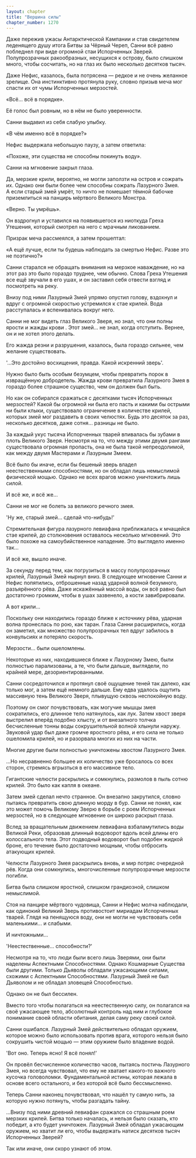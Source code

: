 ```yaml
---
layout: chapter
title: "Вершина силы"
chapter_number: 1270
---
```


Даже пережив ужасы Антарктической Кампании и став свидетелем леденящего душу итога Битвы за Чёрный Череп, Санни всё равно побледнел при виде огромной стаи Испорченных Зверей. Полупрозрачных ракообразных, несущихся к острову, было слишком много, чтобы сосчитать, но на глаз их было несколько десятков тысяч.

Даже Нефис, казалось, была потрясена — редкое и не очень желанное зрелище. Она инстинктивно протянула руку, словно призыв меча мог спасти их от чумы Испорченных мерзостей.

«Всё... всё в порядке».

Её голос был ровным, но в нём не было уверенности.

Санни выдавил из себя слабую улыбку.

«В чём именно всё в порядке?»

Нефис выдержала небольшую паузу, а затем ответила:

«Похоже, эти существа не способны покинуть воду».

Санни на мгновение закрыл глаза.

Да, мерзкие крили, вероятно, не могли заползти на остров и сожрать их. Однако они были более чем способны сожрать Лазурного Змея. А если старый змей умрёт, то ничто не помешает тёмной бабочке приземлиться на панцирь мёртвого Великого Монстра.

«Верно. Ты умрёшь».

Он вздрогнул и уставился на появившегося из ниоткуда Греха Утешения, который смотрел на него с мрачным ликованием.

Призрак меча рассмеялся, а затем прошептал:

«А ещё лучше, если ты будешь наблюдать за смертью Нефис. Разве это не поэтично?»

Санни старался не обращать внимания на мерзкое наваждение, но на этот раз это было гораздо труднее, чем обычно. Слова Греха Утешения все ещё звучали в его ушах, и он заставил себя отвести взгляд и посмотреть на реку.

Внизу под ними Лазурный Змей упрямо опустил голову, вздохнул и вдруг с огромной скоростью устремился к стае крилей. Вода расступалась и вспенивалась вокруг него.

Санни не мог видеть глаз Великого Зверя, но знал, что они полны ярости и жажды крови . Этот змей... не знал, когда отступить. Вернее, он и не хотел этого делать.

Его жажда резни и разрушения, казалось, была гораздо сильнее, чем желание существовать.

'...Это достойно восхищения, правда. Какой искренний зверь'.

Нужно было быть особым безумцем, чтобы превратить порок в извращённую добродетель. Жажда крови превратила Лазурного Змея в гораздо более страшное существо, чем он должен был быть.

Но как он собирался сражаться с десятками тысяч Испорченных мерзостей? Какой бы огромной ни была его пасть и какими бы острыми ни были клыки, существовало ограничение в количестве крилей, которых змей мог раздавить в своих челюстях. Будь это десяток за раз, несколько десятков, даже сотня... разницы не было.

За каждый укус тысяча Испорченных тварей впивалась бы зубами в плоть Великого Зверя. Несмотря на то, что между этими двумя рангами существовала огромная пропасть, она не была такой непреодолимой, как между двумя Мастерами и Лазурным Змеем.

Всё было бы иначе, если бы бешеный зверь владел неестественными способностями, но он обладал лишь немыслимой физической мощью. Однако не всех врагов можно уничтожить лишь силой.

И всё же, и всё же...

Санни не мог не болеть за великого речного змея.

'Ну же, старый змей... сделай что-нибудь!'

Стремительная фигура лазурного левиафана приближалась к мчащейся стае крилей, до столкновения оставалось несколько мгновений. Это было похоже на самоубийственное нападение. Это выглядело именно так...

И всё же, вышло иначе.

За секунду перед тем, как погрузиться в массу полупрозрачных крилей, Лазурный Змей нырнул вниз. В следующее мгновение Санни и Нефис попятились, отброшенные назад ударной волной безумного, разъярённого рёва. Даже искажённый массой воды, он всё равно был достаточно громким, чтобы в ушах зазвенело, а кости завибрировали.

А вот крили...

Поскольку они находились гораздо ближе к источнику рёва, ударная волна пронеслась по рою, как таран. Глаза Санни расширились, когда он заметил, как множество полупрозрачных тел вдруг забилось в конвульсиях и потеряло скорость.

Мерзости... были ошеломлены.

Некоторые из них, находившиеся ближе к Лазурному Змею, были полностью парализованы, а те, что были дальше, выглядели, по крайней мере, дезориентированными.

Санни сосредоточился и протянул своё ощущение теней так далеко, как только мог, а затем ещё немного дальше. Ему едва удалось ощутить массивную тень Великого Зверя, плывущую сквозь неспокойную воду.

Поэтому он смог почувствовать, как могучие мышцы змея сократились, его длинное тело натянулось, как лук. Затем хвост зверя выстрелил вперёд подобно хлысту, и от внезапного толчка бесчисленные тонны воды сокрушительной волной хлынули наружу. Звуковой удар был даже громче яростного рёва, и его сила не только ошеломила крилей, но и разорвала многих из них на части.

Многие другие были полностью уничтожены хвостом Лазурного Змея.

...Но несравненно большее их количество уже бросалось со всех сторон, стремясь вгрызться в его массивное тело.

Гигантские челюсти раскрылись и сомкнулись, размолов в пыль сотню крилей. Это было как капля в океане.

Затем змей сделал нечто странное. Он внезапно закрутился, словно пытаясь превратить свою длинную морду в бур. Санни не понял, как это может помочь Великому Зверю в борьбе с роем Испорченных мерзостей, но в следующее мгновение он широко раскрыл глаза.

Вслед за вращательным движением левиафана взбаламутились воды Великой Реки, образовав длинный водоворот вдоль всей длины его колоссального тела. Этот подводный водоворот был подобен жидкой броне, его течение было достаточно мощным, чтобы отбросить атакующих крилей.

Челюсти Лазурного Змея раскрылись вновь, и мир потряс очередной рёв. Когда они сомкнулись, многочисленные полупрозрачные мерзости погибли.

Битва была слишком яростной, слишком грандиозной, слишком немыслимой.

Стоя на панцире мёртвого чудовища, Санни и Нефис молча наблюдали, как одинокий Великий Зверь противостоит мириадам Испорченных тварей. Глядя на пенящуюся воду, они не могли не чувствовать себя маленькими... и слабыми.

И ничтожными...

'Неестественные... способности?'

Несмотря на то, что люди были всего лишь Зверями, они были наделены Аспектными Способностями. Однако Кошмарные Существа были другими. Только Дьяволы обладали ужасающими силами, схожими с Аспектными Способностями. Лазурный Змей не был Дьяволом и не обладал зловещей Способностью.

Однако он не был бессилен.

Вместо того чтобы полагаться на неестественную силу, он полагался на своё ужасающее тело, абсолютный контроль над ним и глубокое понимание своей области обитания, делая саму реку своей силой.

Санни ошибался. Лазурный Змей действительно обладал оружием, которое можно было использовать против врага, которого нельзя было сокрушить чистой мощью — этим оружием было владение водой.

'Вот оно. Теперь ясно! Я всё понял!'

Он провёл бесчисленное количество часов, пытаясь постичь Лазурного Змея, но всегда чувствовал, что ему не хватает какого-то важного кусочка головоломки. Фундаментальной истины, которая лежала в основе всего остального, и без которой всё было бессмысленно.

Теперь Санни наконец почувствовал, что нашёл ту самую нить, за которую нужно потянуть, чтобы разгадать тайну.

...Внизу под ними древний левиафан сражался со страшным роем мерзких крилей. Битва только началась, и нельзя было сказать, кто победит, а кто будет уничтожен. Лазурный Змей обладал ужасающим оружием, но хватит ли его, чтобы выдержать натиск десятков тысяч Испорченных Зверей?

Так или иначе, они скоро узнают об этом.